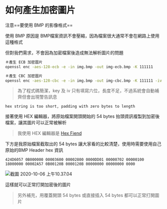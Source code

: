 # 如何產生加密圖片

注意==要使用 BMP 的影像格式==

 使用 BMP 原因是 BMP檔案資訊不會壓縮，因為檔案很大通常不會在網路上使用這種格式

但對我們需求，不會因為加密檔案後造成無法解析圖片的問題

```bash
＃產生 ECB 加密圖片
openssl enc -aes-128-ecb -e -in img.bmp -out img-ecb.bmp -K 111111
```

```bash
＃產生 CBC 加密圖片
openssl enc -aes-128-cbc -e -in img.bmp -out img-cbc.bmp -K 111111 -iv 000000
```

> 為了程式碼簡潔，key 及 iv 只有填寫六位，長度不足，不過系統會自動補齊但會出現警告訊息

```
hex string is too short, padding with zero bytes to length
```

接著使用 HEX 編輯器，將原始檔案開頭開始的 54 bytes 抬頭資訊複製到加密後檔案，讓其圖片可以正常被解析 

>  我使用 HEX 編輯器是 [Hex Fiend](https://apps.apple.com/tw/app/hex-fiend/id1342896380?mt=12)

下方是我原始檔案截取出的 54 bytes 讓大家看的比較清楚，使用時需要使用自己原始的BMP Header hex 資訊

```
424D6057 0B000000 00003600 00002800 0000DD01 00000702 00000100 18000000 00002A57 0B00120B 0000120B 00000000 00000000 0000
```



![截圖 2020-10-06 上午10.37.04](https://i.imgur.com/cEO2yum.png)



這樣就可以正常打開加密後的圖片

> 另外補充，用覆蓋開頭  54 bytes 或直接插入 54 bytes 都可以正常打開圖片

